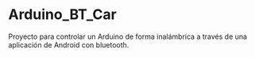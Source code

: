 # Arduino_BT_Car
Proyecto para controlar un Arduino de forma inalámbrica a través de una aplicación de Android con bluetooth.
